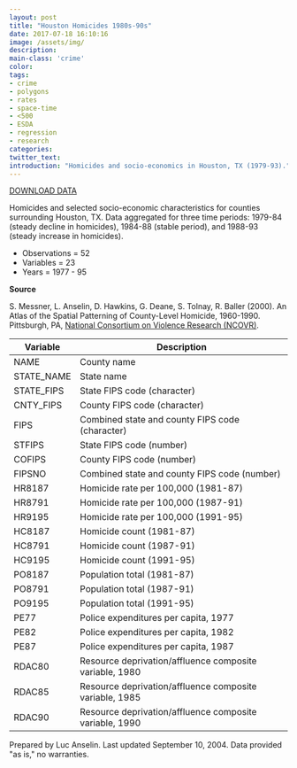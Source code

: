 ```yaml
---
layout: post
title: "Houston Homicides 1980s-90s"
date: 2017-07-18 16:10:16
image: /assets/img/
description:
main-class: 'crime'
color:
tags:
- crime
- polygons
- rates
- space-time
- <500
- ESDA
- regression
- research
categories:
twitter_text:
introduction: "Homicides and socio-economics in Houston, TX (1979-93)."
---
```


<script>
var map = L.map('map');
L.tileLayer('https://api.tiles.mapbox.com/v4/{id}/{z}/{x}/{y}.png?access_token=pk.eyJ1IjoibWFwYm94IiwiYSI6ImNpejY4NXVycTA2emYycXBndHRqcmZ3N3gifQ.rJcFIG214AriISLbB6B5aw', {
maxZoom: 18,
attribution: 'Map data &copy; <a href="http://openstreetmap.org">OpenStreetMap</a> contributors, ' +
'<a href="http://creativecommons.org/licenses/by-sa/2.0/">CC-BY-SA</a>, ' +
'Imagery © <a href="http://mapbox.com">Mapbox</a>',
id: 'mapbox.light'
}).addTo(map);

map.scrollWheelZoom.disable();
map.touchZoom.disable();
var enableMapInteraction = function () {
map.scrollWheelZoom.enable();
map.touchZoom.enable();
}
$('#map').on('click touch', enableMapInteraction);
$('#map').on('mouseout', function(){ map.scrollWheelZoom.disable();});

var smallIcon = L.icon({
iconUrl: 'http://www.hckrecruitment.nic.in/images/blue.png',
iconSize: [16, 16], // size of the icon
});

function onEachFeature(feature, layer) {
//console.log(feature);
var txt = "";
for (var fname in feature.properties) {
txt += fname;
txt += " : ";
txt += feature.properties[fname];
txt += "<br/>";
}
layer.bindPopup(txt);
}


// load GeoJSON from an external file
// load GeoJSON from an external file
$.getJSON("../data/houston.geojson",function(data){
// add GeoJSON layer to the map once the file is loaded
var json = L.geoJson(data, {
pointToLayer: function(feature, latlng) {

return L.marker(latlng, {
icon: smallIcon
});
},
onEachFeature: onEachFeature
});
json.addTo(map);
map.fitBounds(json.getBounds());
});
</script>

[DOWNLOAD DATA](../data/houston_hom.zip)


Homicides and selected socio-economic characteristics for counties surrounding Houston, TX. Data aggregated for three time periods: 1979-84 (steady decline in homicides), 1984-88 (stable period), and 1988-93 (steady increase in homicides).

* Observations = 52
* Variables = 23
* Years = 1977 - 95

**Source**

S. Messner, L. Anselin, D. Hawkins, G. Deane, S. Tolnay, R. Baller (2000). An Atlas of the Spatial Patterning of County-Level Homicide, 1960-1990. Pittsburgh, PA, [National Consortium on Violence Research (NCOVR)](http://www.ncovr.heinz.cmu.edu/).


|**Variable**|**Description**|
|---|---|
|	NAME	|	County name	|
|	STATE_NAME	|	State name	|
|	STATE_FIPS	|	State FIPS code (character)	|
|	CNTY_FIPS	|	County FIPS code (character)	|
|	FIPS	|	Combined state and county FIPS code (character)	|
|	STFIPS	|	State FIPS code (number)	|
|	COFIPS	|	County FIPS code (number)	|
|	FIPSNO	|	Combined state and county FIPS code (number)	|
|	HR8187	|	Homicide rate per 100,000 (1981-87)	|
|	HR8791	|	Homicide rate per 100,000 (1987-91)	|
|	HR9195	|	Homicide rate per 100,000 (1991-95)	|
|	HC8187	|	Homicide count (1981-87)	|
|	HC8791	|	Homicide count (1987-91)	|
|	HC9195	|	Homicide count (1991-95)	|
|	PO8187	|	Population total (1981-87)	|
|	PO8791	|	Population total (1987-91)	|
|	PO9195	|	Population total (1991-95)	|
|	PE77	|	Police expenditures per capita, 1977	|
|	PE82	|	Police expenditures per capita, 1982	|
|	PE87	|	Police expenditures per capita, 1987	|
|	RDAC80	|	Resource deprivation/affluence composite variable, 1980	|
|	RDAC85	|	Resource deprivation/affluence composite variable, 1985	|
|	RDAC90	|	Resource deprivation/affluence composite variable, 1990	|


Prepared by Luc Anselin. Last updated September 10, 2004. Data provided "as is," no warranties.
